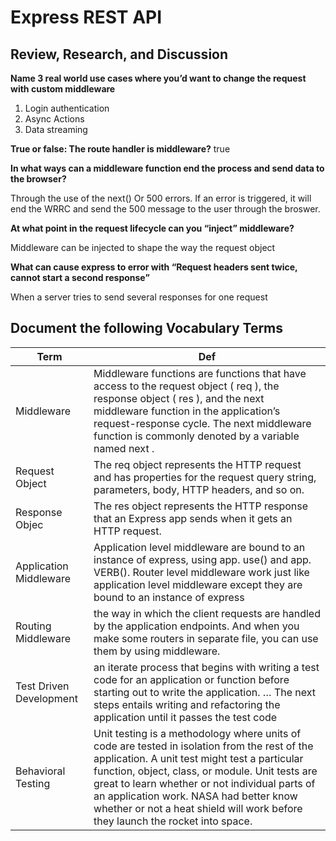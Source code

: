 # Express REST API 

## Review, Research, and Discussion 

**Name 3 real world use cases where you’d want to change the request with custom middleware** 

1. Login authentication 
2. Async Actions 
3. Data streaming

**True or false: The route handler is middleware?**
true 

**In what ways can a middleware function end the process and send data to the browser?** 

Through the use of the next() Or 500 errors. If an error is triggered, it will end the WRRC and send the 500 message to the user through the broswer. 

**At what point in the request lifecycle can you “inject” middleware?**

Middleware can be injected to shape the way the request object 

**What can cause express to error with “Request headers sent twice, cannot start a second response”** 

When a server tries to send several responses for one request 

## Document the following Vocabulary Terms

Term | Def
------------ | -------------
Middleware | Middleware functions are functions that have access to the request object ( req ), the response object ( res ), and the next middleware function in the application’s request-response cycle. The next middleware function is commonly denoted by a variable named next . 
Request Object | The req object represents the HTTP request and has properties for the request query string, parameters, body, HTTP headers, and so on. 
Response Objec | The res object represents the HTTP response that an Express app sends when it gets an HTTP request. 
Application Middleware | Application level middleware are bound to an instance of express, using app. use() and app. VERB(). Router level middleware work just like application level middleware except they are bound to an instance of express 
Routing Middleware | the way in which the client requests are handled by the application endpoints. And when you make some routers in separate file, you can use them by using middleware. 
Test Driven Development | an iterate process that begins with writing a test code for an application or function before starting out to write the application. … The next steps entails writing and refactoring the application until it passes the test code 
Behavioral Testing | Unit testing is a methodology where units of code are tested in isolation from the rest of the application. A unit test might test a particular function, object, class, or module. Unit tests are great to learn whether or not individual parts of an application work. NASA had better know whether or not a heat shield will work before they launch the rocket into space. 

